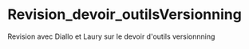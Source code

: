 # Revision_devoir_outilsVersionning
Revision avec Diallo et Laury sur le devoir d'outils versionnning
